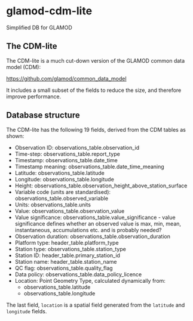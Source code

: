 # glamod-cdm-lite

Simplified DB for GLAMOD

## The CDM-lite

The CDM-lite is a much cut-down version of the GLAMOD common data model (CDM):

 https://github.com/glamod/common_data_model

It includes a small subset of the fields to reduce the size, and therefore
improve performance.

## Database structure

The CDM-lite has the following 19 fields, derived from the CDM tables as shown:

 - Observation ID: observations_table.observation_id
 - Time-step: observations_table.report_type
 - Timestamp: observations_table.date_time
 - Timestamp meaning: observations_table.date_time_meaning
 - Latitude: observations_table.latitude
 - Longitude: observations_table.longitude
 - Height: observations_table.observation_height_above_station_surface
 - Variable code (units are standardised): observations_table.observed_variable
 - Units: observations_table.units
 - Value: observations_table.observation_value
 - Value significance: observations_table.value_significance - value significance 
      defines whether an observed value is max, min, mean, instantaneous, 
      accumulations etc. and is probably needed?
 - Observation duration: observations_table.observation_duration 
 - Platform type: header_table.platform_type
 - Station type: observations_table.station_type
 - Station ID: header_table.primary_station_id
 - Station name: header_table.station_name
 - QC flag: observations_table.quality_flag
 - Data policy: observations_table.data_policy_licence
 - Location: Point Geometry Type, calculated dynamically from: 
    - observations_table.latitude
    - observations_table.longitude

The last field, `location` is a spatial field generated from the `latitude` and
`longitude` fields.
